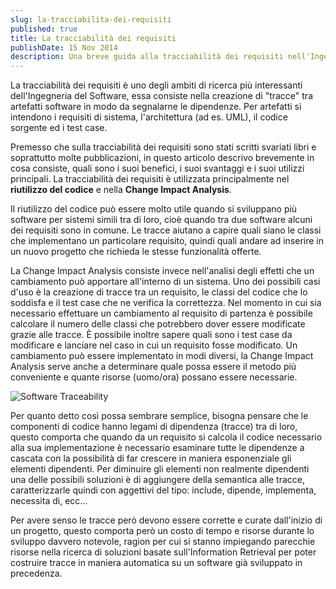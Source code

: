 ```yaml
---
slug: la-tracciabilita-dei-requisiti
published: true
title: La tracciabilità dei requisiti
publishDate: 15 Nov 2014
description: Una breve guida alla tracciabilità dei requisiti nell'Ingegneria del Software
---
```


La tracciabilità dei requisiti è uno degli ambiti di ricerca più interessanti dell'Ingegneria del Software, essa consiste nella creazione di "tracce" tra artefatti software in modo da segnalarne le dipendenze. Per artefatti si intendono i requisiti di sistema, l'architettura (ad es. UML), il codice sorgente ed i test case.

<!--more-->

Premesso che sulla tracciabilità dei requisiti sono stati scritti svariati libri e soprattutto molte pubblicazioni, in questo articolo descrivo brevemente in cosa consiste, quali sono i suoi benefici, i suoi svantaggi e i suoi utilizzi principali. La tracciabilità dei requisiti è utilizzata principalmente nel **riutilizzo del codice** e nella **Change Impact Analysis**.

Il riutilizzo del codice può essere molto utile quando si sviluppano più software per sistemi simili tra di loro, cioè quando tra due software alcuni dei requisiti sono in comune. Le tracce aiutano a capire quali siano le classi che implementano un particolare requisito, quindi quali andare ad inserire in un nuovo progetto che richieda le stesse funzionalità offerte.

La Change Impact Analysis consiste invece nell'analisi degli effetti che un cambiamento può apportare all'interno di un sistema. Uno dei possibili casi d'uso è la creazione di tracce tra un requisito, le classi del codice che lo soddisfa e il test case che ne verifica la correttezza. Nel momento in cui sia necessario effettuare un cambiamento al requisito di partenza è possibile calcolare il numero delle classi che potrebbero dover essere modificate grazie alle tracce. È possibile inoltre sapere quali sono i test case da modificare e lanciare nel caso in cui un requisito fosse modificato. Un cambiamento può essere implementato in modi diversi, la Change Impact Analysis serve anche a determinare quale possa essere il metodo più conveniente e quante risorse (uomo/ora) possano essere necessarie.

![Software Traceability](/assets/Vertical-Traceability.jpg)

Per quanto detto così possa sembrare semplice, bisogna pensare che le componenti di codice hanno legami di dipendenza (tracce) tra di loro, questo comporta che quando da un requisito si calcola il codice necessario alla sua implementazione è necessario esaminare tutte le dipendenze a cascata con la possibilità di far crescere in maniera esponenziale gli elementi dipendenti. Per diminuire gli elementi non realmente dipendenti una delle possibili soluzioni è di aggiungere della semantica alle tracce, caratterizzarle quindi con aggettivi del tipo: include, dipende, implementa, necessita di, ecc...

Per avere senso le tracce però devono essere corrette e curate dall'inizio di un progetto, questo comporta però un costo di tempo e risorse durante lo sviluppo davvero notevole, ragion per cui si stanno impiegando parecchie risorse nella ricerca di soluzioni basate sull'Information Retrieval per poter costruire tracce in maniera automatica su un software già sviluppato in precedenza.
